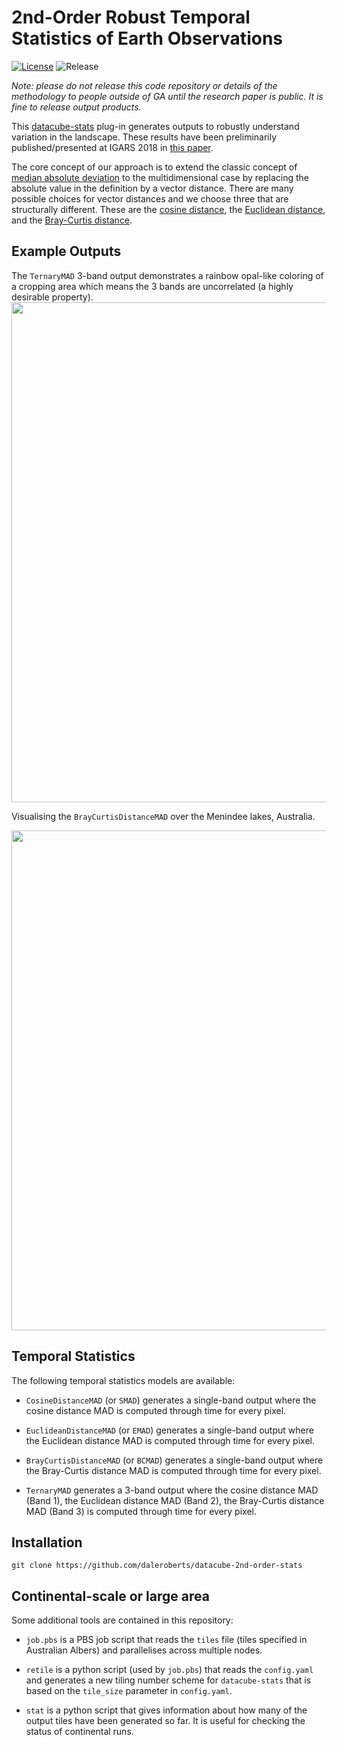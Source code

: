# 2nd-Order Robust Temporal Statistics of Earth Observations

[![License](https://img.shields.io/badge/License-Apache%202.0-blue.svg)](https://opensource.org/licenses/Apache-2.0) ![Release](https://img.shields.io/badge/Release-Private-ff69b4.svg)

*Note: please do not release this code repository or details of the methodology to people outside of GA until the research paper is public. It is fine to release output products.*

This [datacube-stats](https://github.com/GeoscienceAustralia/datacube-stats) plug-in generates outputs to robustly understand variation in the landscape. These results have been preliminarily published/presented at IGARS 2018 in [this paper](https://github.com/daleroberts/datacube-2nd-order-stats/raw/master/docs/IGARS2018-2ndOrderStats.pdf).

The core concept of our approach is to extend the classic concept of [median absolute deviation](https://en.wikipedia.org/wiki/Median_absolute_deviation) to the multidimensional case by replacing the absolute value in the definition by a vector distance. There are many possible choices for vector distances and we choose three that are structurally different. These are the [cosine distance](https://docs.scipy.org/doc/scipy/reference/generated/scipy.spatial.distance.cosine.html), the [Euclidean distance](https://docs.scipy.org/doc/scipy/reference/generated/scipy.spatial.distance.euclidean.html#scipy.spatial.distance.euclidean), and the [Bray-Curtis distance](https://docs.scipy.org/doc/scipy/reference/generated/scipy.spatial.distance.braycurtis.html#scipy.spatial.distance.braycurtis).

## Example Outputs

The `TernaryMAD` 3-band output demonstrates a rainbow opal-like coloring of a cropping area which means the 3 bands are uncorrelated (a highly desirable property). 
<img src="https://github.com/daleroberts/datacube-2nd-order-stats/raw/master/docs/2ndorder-ternary.png" width="800">

Visualising the `BrayCurtisDistanceMAD` over the Menindee lakes, Australia.

<img src="https://github.com/daleroberts/datacube-2nd-order-stats/raw/master/docs/2ndorder-braycurtis.png" width="800">

## Temporal Statistics

The following temporal statistics models are available:

 - `CosineDistanceMAD` (or `SMAD`) generates a single-band output where the cosine distance MAD is computed through time for every pixel.

 - `EuclideanDistanceMAD` (or `EMAD`) generates a single-band output where the Euclidean distance MAD is computed through time for every pixel.

 - `BrayCurtisDistanceMAD` (or `BCMAD`) generates a single-band output where the Bray-Curtis distance MAD is computed through time for every pixel.

 - `TernaryMAD` generates a 3-band output where the cosine distance MAD (Band 1), the Euclidean distance MAD (Band 2), the Bray-Curtis distance MAD (Band 3) is computed through time for every pixel.

## Installation

```
git clone https://github.com/daleroberts/datacube-2nd-order-stats
```

## Continental-scale or large area

Some additional tools are contained in this repository:

  - `job.pbs` is a PBS job script that reads the `tiles` file (tiles specified in Australian Albers) and parallelises across multiple nodes.

  - `retile` is a python script (used by `job.pbs`) that reads the `config.yaml` and generates a new tiling number scheme for `datacube-stats`
     that is based on the `tile_size` parameter in `config.yaml`.

  - `stat` is a python script that gives information about how many of the output tiles have been generated so far. It is useful for checking
      the status of continental runs.
